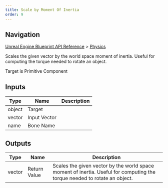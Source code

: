 ```yaml
---
title: Scale by Moment Of Inertia
order: 9
---
```

## Navigation

[Unreal Engine Blueprint API Reference](https://dev.epicgames.com/documentation/en-us/unreal-engine/BlueprintAPI) > [Physics](https://dev.epicgames.com/documentation/en-us/unreal-engine/BlueprintAPI/Physics)

Scales the given vector by the world space moment of inertia. Useful for computing the torque needed to rotate an object.

Target is Primitive Component

## Inputs

| Type | Name | Description |
| --- | --- | --- |
| object | Target |  |
| vector | Input Vector |  |
| name | Bone Name |  |

## Outputs

| Type | Name | Description |
| --- | --- | --- |
| vector | Return Value | Scales the given vector by the world space moment of inertia. Useful for computing the torque needed to rotate an object. |
